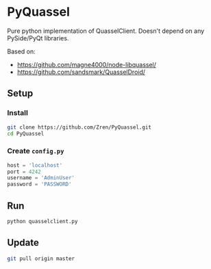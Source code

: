 # PyQuassel

Pure python implementation of QuasselClient. Doesn't depend on any PySide/PyQt libraries.

Based on:
 * https://github.com/magne4000/node-libquassel/
 * https://github.com/sandsmark/QuasselDroid/

## Setup

### Install

```bash
git clone https://github.com/Zren/PyQuassel.git
cd PyQuassel
```

### Create `config.py`

```python
host = 'localhost'
port = 4242
username = 'AdminUser'
password = 'PASSWORD'
```

## Run

```bash
python quasselclient.py
```

## Update

```bash
git pull origin master
```
